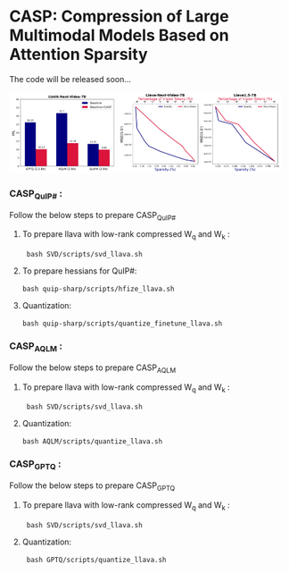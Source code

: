 # CASP: Compression of Large Multimodal Models Based on Attention Sparsity
The code will be released soon...
<p float="left">
  <img src="assets/teaser.png" alt="Image 1" width="38%" />
  <img src="assets/figure_proof.png" alt="Image 2" width="58%" />
</p>

### CASP<sub>QuIP\#</sub> :

Follow the below steps to prepare CASP<sub>QuIP\#</sub>

1. To prepare llava with low-rank compressed W<sub>q</sub> and W<sub>k</sub> :

    ` bash SVD/scripts/svd_llava.sh`

2. To prepare hessians for QuIP\#:

    ` bash quip-sharp/scripts/hfize_llava.sh `

3. Quantization:

    ` bash quip-sharp/scripts/quantize_finetune_llava.sh `

### CASP<sub>AQLM</sub> :

Follow the below steps to prepare CASP<sub>AQLM</sub>

1. To prepare llava with low-rank compressed W<sub>q</sub> and W<sub>k</sub> :

    ` bash SVD/scripts/svd_llava.sh`
    
2. Quantization:

    ` bash AQLM/scripts/quantize_llava.sh `


### CASP<sub>GPTQ</sub> :

Follow the below steps to prepare CASP<sub>GPTQ</sub>

1. To prepare llava with low-rank compressed W<sub>q</sub> and W<sub>k</sub> :

    ` bash SVD/scripts/svd_llava.sh`

2. Quantization:

    ` bash GPTQ/scripts/quantize_llava.sh`
